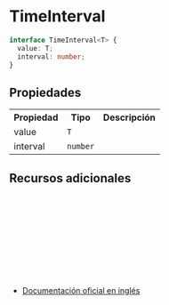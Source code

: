 # TimeInterval

```typescript
interface TimeInterval<T> {
  value: T;
  interval: number;
}
```

## Propiedades

<table>
<tr><th>Propiedad</th><th>Tipo</th><th>Descripción</th></tr>
<tr><td>value</td><td><code>T</code></td></tr>
<tr><td>interval</td><td><code>number</code></td></tr>
</table>

## Recursos adicionales

<a target="_blank" href="https://github.com/ReactiveX/rxjs/blob/6.5.5/src/internal/types.ts#L18-L22">
<svg>
  <use xlink:href="/assets/icons/source.svg#source-code"></use>
</svg>
</a>
</div>

- <a target="_blank" href="https://rxjs.dev/api/index/interface/TimeInterval">Documentación oficial en inglés</a>
